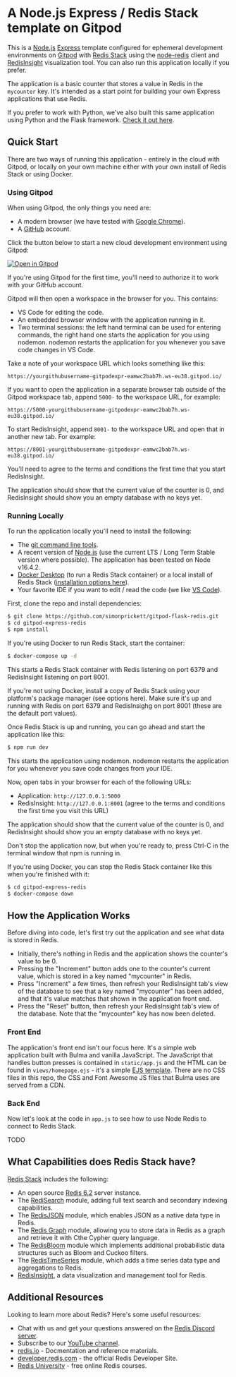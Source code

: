 # A Node.js Express / Redis Stack template on Gitpod

This is a [Node.js](https://nodejs.org/) [Express](http://expressjs.com/) template configured for ephemeral development environments on [Gitpod](https://www.gitpod.io/) with [Redis Stack](https://redis.io/docs/stack/) using the [node-redis](https://github.com/redis/node-redis) client and [RedisInsight](https://github.com/RedisInsight/RedisInsight) visualization tool.  You can also run this application locally if you prefer.

The application is a basic counter that stores a value in Redis in the `mycounter` key.  It's intended as a start point for building your own Express applications that use Redis.

If you prefer to work with Python, we've also built this same application using Python and the Flask framework.  [Check it out here](https://github.com/simonprickett/gitpod-flask-redis).

## Quick Start

There are two ways of running this application - entirely in the cloud with Gitpod, or locally on your own machine either with your own install of Redis Stack or using Docker.

### Using Gitpod

When using Gitpod, the only things you need are:

* A modern browser (we have tested with [Google Chrome](https://www.google.com/chrome/)).
* A [GitHub](https://github.com) account.

Click the button below to start a new cloud development environment using Gitpod:

[![Open in Gitpod](https://gitpod.io/button/open-in-gitpod.svg)](https://gitpod.io/#https://github.com/simonprickett/gitpod-express-redis)

If you're using Gitpod for the first time, you'll need to authorize it to work with your GitHub account.

Gitpod will then open a workspace in the browser for you.  This contains:

* VS Code for editing the code.
* An embedded browser window with the application running in it.
* Two terminal sessions: the left hand terminal can be used for entering commands, the right hand one starts the application for you using nodemon.  nodemon restarts the application for you whenever you save code changes in VS Code.

Take a note of your workspace URL which looks something like this:

```
https://yourgithubusername-gitpodexpr-eamwc2bab7h.ws-eu38.gitpod.io/
```

If you want to open the application in a separate browser tab outside of the Gitpod workspace tab, append `5000-` to the workspace URL, for example:

```
https://5000-yourgithubusername-gitpodexpr-eamwc2bab7h.ws-eu38.gitpod.io/
```

To start RedisInsight, append `8001-` to the workspace URL and open that in another new tab.  For example:

```
https://8001-yourgithubusername-gitpodexpr-eamwc2bab7h.ws-eu38.gitpod.io/
```

You'll need to agree to the terms and conditions the first time that you start RedisInsight.

The application should show that the current value of the counter is 0, and RedisInsight should show you an empty database with no keys yet.

### Running Locally

To run the application locally you'll need to install the following:

* The [git command line tools](https://git-scm.com/downloads).
* A recent version of [Node.js](https://nodejs.org/) (use the current LTS / Long Term Stable version where possible).  The application has been tested on Node v16.4.2.
* [Docker Desktop](https://www.docker.com/products/docker-desktop/) (to run a Redis Stack container) or a local install of Redis Stack ([installation options here](https://redis.io/docs/stack/get-started/install/)).
* Your favorite IDE if you want to edit / read the code (we like [VS Code](https://code.visualstudio.com/)).

First, clone the repo and install dependencies:

```bash
$ git clone https://github.com/simonprickett/gitpod-flask-redis.git
$ cd gitpod-express-redis
$ npm install
```

If you're using Docker to run Redis Stack, start the container:

```bash
$ docker-compose up -d
```

This starts a Redis Stack container with Redis listening on port 6379 and RedisInsight listening on port 8001.

If you're not using Docker, install a copy of Redis Stack using your platform's package manager (see options here).  Make sure it's up and running with Redis on port 6379 and RedisInsighg on port 8001 (these are the default port values).

Once Redis Stack is up and running, you can go ahead and start the application like this:

```bash
$ npm run dev
```

This starts the application using nodemon.  nodemon restarts the application for you whenever you save code changes from your IDE.

Now, open tabs in your browser for each of the following URLs:

* Application: `http://127.0.0.1:5000`
* RedisInsight: `http://127.0.0.1:8001` (agree to the terms and conditions the first time you visit this URL)

The application should show that the current value of the counter is 0, and RedisInsight should show you an empty database with no keys yet.

Don't stop the application now, but when you're ready to, press Ctrl-C in the terminal window that npm is running in.

If you're using Docker, you can stop the Redis Stack container like this when you're finished with it:

```bash
$ cd gitpod-express-redis
$ docker-compose down
```

## How the Application Works

Before diving into code, let's first try out the application and see what data is stored in Redis.

* Initially, there's nothing in Redis and the application shows the counter's value to be 0.
* Pressing the "Increment" button adds one to the counter's current value, which is stored in a key named "mycounter" in Redis.
* Press "Increment" a few times, then refresh your RedisInsight tab's view of the database to see that a key named "mycounter" has been added, and that it's value matches that shown in the application front end.
* Press the "Reset" button, then refresh your RedisInsight tab's view of the database.  Note that the "mycounter" key has now been deleted.

### Front End

The application's front end isn't our focus here.  It's a simple web application built with Bulma and vanilla JavaScript.  The JavaScript that handles button presses is contained in `static/app.js` and the HTML can be found in `views/homepage.ejs` - it's a simple [EJS template](https://simonprickett-gitpodexpr-eamwc2bab7h.ws-eu38.gitpod.io/).  There are no CSS files in this repo, the CSS and Font Awesome JS files that Bulma uses are served from a CDN.

### Back End

Now let's look at the code in `app.js` to see how to use Node Redis to connect to Redis Stack.

TODO

## What Capabilities does Redis Stack have?

[Redis Stack](https://redis.io/docs/stack/) includes the following:

* An open source [Redis 6.2](https://redis.io/docs/getting-started/) server instance.
* The [RediSearch](https://redis.io/docs/stack/search/) module, adding full text search and secondary indexing capabilities.
* The [RedisJSON](https://redis.io/docs/stack/json/) module, which enables JSON as a native data type in Redis.
* The [Redis Graph](https://redis.io/docs/stack/graph/) module, allowing you to store data in Redis as a graph and retrieve it with Cthe Cypher query language.
* The [RedisBloom](https://redis.io/docs/stack/bloom/) module which implements additional probabilistic data structures such as Bloom and Cuckoo filters.
* The [RedisTimeSeries](https://redis.io/docs/stack/timeseries/) module, which adds a time series data type and aggregations to Redis.
* [RedisInsight](https://redis.io/docs/stack/insight/), a data visualization and management tool for Redis.

## Additional Resources

Looking to learn more about Redis? Here's some useful resources:

* Chat with us and get your questions answered on the [Redis Discord server](https://discord.gg/redis).
* Subscribe to our [YouTube channel](https://www.youtube.com/c/Redisinc).
* [redis.io](https://redis.io/) - Docmentation and reference materials.
* [developer.redis.com](https://developer.redis.com) - the official Redis Developer Site.
* [Redis University](https://university.redis.com) - free online Redis courses.